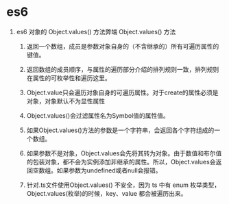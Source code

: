 # es6

1. es6 对象的 Object.values() 方法弊端
   Object.values() 方法
    1. 返回一个数组，成员是参数对象自身的（不含继承的）所有可遍历属性的键值。

    2. 返回数组的成员顺序，与属性的遍历部分介绍的排列规则一致，排列规则在属性的可枚举性和遍历这里。

    3. Object.value只会遍历对象自身的可遍历属性。对于create的属性必须是对象，对象默认不为显性属性

    4. Object.values()会过滤属性名为Symbol值的属性值。

    5. 如果Object.values()方法的参数是一个字符串，会返回各个字符组成的一个数组。

    6. 如果参数不是对象，Object.values会先将其转为对象。由于数值和布尔值的包装对象，都不会为实例添加非继承的属性。所以，Object.values会返回空数组。如果参数为undefined或者null会报错。

    7. 针对.ts文件使用Object.values() 不安全，因为 ts 中有 enum 枚举类型，Object.values(枚举)的时候，key、value 都会被遍历出来。